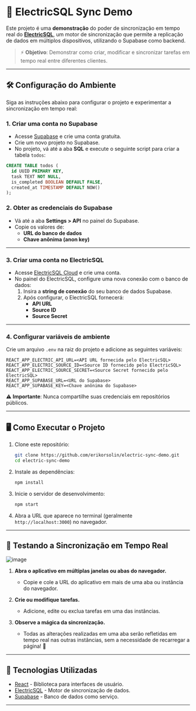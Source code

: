 # 🚀 ElectricSQL Sync Demo

Este projeto é uma **demonstração** do poder de sincronização em tempo real do **[ElectricSQL](https://electric-sql.com/)**, um motor de sincronização que permite a replicação de dados em múltiplos dispositivos, utilizando o Supabase como backend. 

> ⚡️ **Objetivo**: Demonstrar como criar, modificar e sincronizar tarefas em tempo real entre diferentes clientes.

---

## 🛠️ Configuração do Ambiente

Siga as instruções abaixo para configurar o projeto e experimentar a sincronização em tempo real:

### 1. **Criar uma conta no Supabase**
- Acesse [Supabase](https://supabase.com/) e crie uma conta gratuita.
- Crie um novo projeto no Supabase.
- No projeto, vá até a aba **SQL** e execute o seguinte script para criar a tabela `todos`:

```sql
CREATE TABLE todos (
  id UUID PRIMARY KEY,
  task TEXT NOT NULL,
  is_completed BOOLEAN DEFAULT FALSE,
  created_at TIMESTAMP DEFAULT NOW()
);
```

### 2. **Obter as credenciais do Supabase**
- Vá até a aba **Settings > API** no painel do Supabase.
- Copie os valores de:
  - **URL do banco de dados** 
  - **Chave anônima (anon key)**

---

### 3. **Criar uma conta no ElectricSQL**
- Acesse [ElectricSQL Cloud](https://electric-sql.com/) e crie uma conta.
- No painel do ElectricSQL, configure uma nova conexão com o banco de dados:
  1. Insira a **string de conexão** do seu banco de dados Supabase.
  2. Após configurar, o ElectricSQL fornecerá:
     - **API URL**
     - **Source ID**
     - **Source Secret**

---

### 4. **Configurar variáveis de ambiente**
Crie um arquivo `.env` na raiz do projeto e adicione as seguintes variáveis:

```env
REACT_APP_ELECTRIC_API_URL=<API URL fornecida pelo ElectricSQL>
REACT_APP_ELECTRIC_SOURCE_ID=<Source ID fornecido pelo ElectricSQL>
REACT_APP_ELECTRIC_SOURCE_SECRET=<Source Secret fornecido pelo ElectricSQL>
REACT_APP_SUPABASE_URL=<URL do Supabase>
REACT_APP_SUPABASE_KEY=<Chave anônima do Supabase>
```

⚠️ **Importante**: Nunca compartilhe suas credenciais em repositórios públicos.

---

## 🖥️ Como Executar o Projeto

1. Clone este repositório:
   ```bash
   git clone https://github.com/erikorsolin/electric-sync-demo.git
   cd electric-sync-demo
   ```

2. Instale as dependências:
   ```bash
   npm install
   ```

3. Inicie o servidor de desenvolvimento:
   ```bash
   npm start
   ```

4. Abra a URL que aparece no terminal (geralmente `http://localhost:3000`) no navegador.

---

## 🔄 Testando a Sincronização em Tempo Real
![image](https://github.com/user-attachments/assets/b52fca98-1830-4a43-a706-8ee849d9ebf3)


1. **Abra o aplicativo em múltiplas janelas ou abas do navegador.**
   - Copie e cole a URL do aplicativo em mais de uma aba ou instância do navegador.
   
2. **Crie ou modifique tarefas.**
   - Adicione, edite ou exclua tarefas em uma das instâncias.

3. **Observe a mágica da sincronização.**
   - Todas as alterações realizadas em uma aba serão refletidas em tempo real nas outras instâncias, sem a necessidade de recarregar a página! 🎉

---

## 🧩 Tecnologias Utilizadas

- [React](https://reactjs.org/) - Biblioteca para interfaces de usuário.
- [ElectricSQL](https://electric-sql.com/) - Motor de sincronização de dados.
- [Supabase](https://supabase.com/) - Banco de dados como serviço.

---
